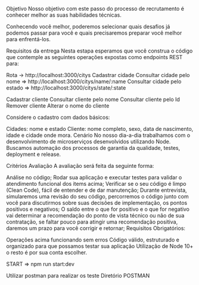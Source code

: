 Objetivo
Nosso objetivo com este passo do processo de recrutamento é conhecer melhor as suas habilidades técnicas.

Conhecendo você melhor, poderemos selecionar quais desafios já podemos passar para você e quais precisaremos preparar você melhor para enfrentá-los.

Requisitos da entrega
Nesta estapa esperamos que você construa o código que contemple as seguintes operações expostas como endpoints REST para:

Rota -> http://localhost:3000/citys
Cadastrar cidade
Consultar cidade pelo nome => http://localhost:3000/citys/name/:name
Consultar cidade pelo estado => http://localhost:3000/citys/state/:state

Cadastrar cliente
Consultar cliente pelo nome
Consultar cliente pelo Id
Remover cliente
Alterar o nome do cliente

Considere o cadastro com dados básicos:

Cidades: nome e estado
Cliente: nome completo, sexo, data de nascimento, idade e cidade onde mora.
Cenário
No nosso dia-a-dia trabalhamos com o desenvolvimento de microserviços desenvolvidos utilizando Node. Buscamos automação dos processos de garantia da qualidade, testes, deployment e release.

Critérios
Avaliação
A avaliação será feita da seguinte forma:

Análise no código;
Rodar sua aplicação e executar testes para validar o atendimento funcional dos items acima;
Verificar se o seu código é limpo (Clean Code), fácil de entender e de dar manutenção;
Durante entrevista, simularemos uma revisão do seu código, percorremos o código junto com você para discutirmos sobre suas decisões de implementação, os pontos positivos e negativos;
O saldo entre o que for positivo e o que for negativo vai determinar a recomendação do ponto de vista técnico ou não de sua contratação, se faltar pouco para atingir uma recomendação positiva, daremos um prazo para você corrigir e retornar;
Requisitos Obrigatórios:

Operações acima funcionando sem erros
Código válido, estruturado e organizado para que possamos testar sua aplicação
Utilização de Node 10+ o resto é por sua conta escolher.


START => 
npm run start:dev

Utilizar postman para realizar os teste
Diretório POSTMAN